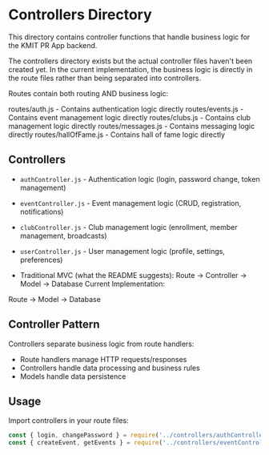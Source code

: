# Controllers Directory

This directory contains controller functions that handle business logic for the KMIT PR App backend.

The controllers directory exists but the actual controller files haven't been created yet. In the current implementation, the business logic is directly in the route files rather than being separated into controllers.

Routes contain both routing AND business logic:

routes/auth.js - Contains authentication logic directly
routes/events.js - Contains event management logic directly
routes/clubs.js - Contains club management logic directly
routes/messages.js - Contains messaging logic directly
routes/hallOfFame.js - Contains hall of fame logic directly

## Controllers

- `authController.js` - Authentication logic (login, password change, token management)
- `eventController.js` - Event management logic (CRUD, registration, notifications)
- `clubController.js` - Club management logic (enrollment, member management, broadcasts)
- `userController.js` - User management logic (profile, settings, preferences)

- Traditional MVC (what the README suggests):
Route → Controller → Model → Database
Current Implementation:


Route → Model → Database

## Controller Pattern

Controllers separate business logic from route handlers:
- Route handlers manage HTTP requests/responses
- Controllers handle data processing and business rules
- Models handle data persistence

## Usage

Import controllers in your route files:
```javascript
const { login, changePassword } = require('../controllers/authController');
const { createEvent, getEvents } = require('../controllers/eventController');
```
